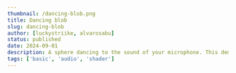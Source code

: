 ```yaml
---
thumbnail: /dancing-blob.png
title: Dancing blob
slug: dancing-blob
author: [luckystriike, alvarosabu]
status: published
date: 2024-09-01
description: A sphere dancing to the sound of your microphone. This demo utilizes your microphone, so please ensure that you allow access.
tags: ['basic', 'audio', 'shader']
---
```


<DancingBlob />
